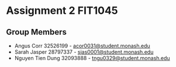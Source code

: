 # Assignment 2 FIT1045

## Group Members
- Angus Corr 32526199 - acor0031@student.monash.edu
- Sarah Jasper 28797337 - sjas0001@student.monash.edu
- Nguyen Tien Dung 32093888 - tngu0329@student.monash.edu

